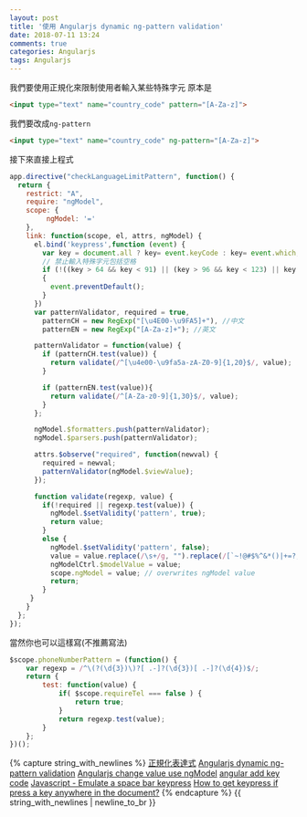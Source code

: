 ```yaml
---
layout: post
title: '使用 Angularjs dynamic ng-pattern validation'
date: 2018-07-11 13:24
comments: true
categories: Angularjs
tags: Angularjs
---
```

我們要使用正規化來限制使用者輸入某些特殊字元
原本是
```HTML
<input type="text" name="country_code" pattern="[A-Za-z]">
```
我們要改成`ng-pattern`
```HTML
<input type="text" name="country_code" ng-pattern="[A-Za-z]">
```
接下來直接上程式
```js
app.directive("checkLanguageLimitPattern", function() {
  return {
    restrict: "A",
    require: "ngModel",
    scope: {
         ngModel: '='
    },
    link: function(scope, el, attrs, ngModel) {
      el.bind('keypress',function (event) {
        var key = document.all ? key= event.keyCode : key= event.which;
        // 禁止輸入特殊字元包括空格
        if (!((key > 64 && key < 91) || (key > 96 && key < 123) || key === 8 || (key >= 48 && key <= 57)) || key === 32)
        {
          event.preventDefault();
        }
      })
      var patternValidator, required = true,
        patternCH = new RegExp("[\u4E00-\u9FA5]+"), //中文
        patternEN = new RegExp("[A-Za-z]+"); //英文

      patternValidator = function(value) {
        if (patternCH.test(value)) {
          return validate(/^[\u4e00-\u9fa5a-zA-Z0-9]{1,20}$/, value);
        }

        if (patternEN.test(value)){
          return validate(/^[A-Za-z0-9]{1,30}$/, value);
        }
      };

      ngModel.$formatters.push(patternValidator);
      ngModel.$parsers.push(patternValidator);

      attrs.$observe("required", function(newval) {
        required = newval;
        patternValidator(ngModel.$viewValue);
      });

      function validate(regexp, value) {
        if(!required || regexp.test(value)) {
          ngModel.$setValidity('pattern', true);
          return value;
        }
        else {
          ngModel.$setValidity('pattern', false);
          value = value.replace(/\s+/g, "").replace(/[`~!@#$%^&*()|+=?;:'",.<>\{\}\[\]\\\/]/gi, '').substr(0, 160) // 取代空格 or 特殊符號
          ngModelCtrl.$modelValue = value;
          scope.ngModel = value; // overwrites ngModel value
          return;
        }
     }
    }
  };
});
```
當然你也可以這樣寫(不推薦寫法)
```js
$scope.phoneNumberPattern = (function() {
    var regexp = /^\(?(\d{3})\)?[ .-]?(\d{3})[ .-]?(\d{4})$/;
    return {
        test: function(value) {
            if( $scope.requireTel === false ) {
                return true;
            }
            return regexp.test(value);
        }
    };
})();
```
{% capture string_with_newlines %}
[正規化表達式](http://blog.jex.tw/blog/2013/01/16/regex/)
[Angularjs dynamic ng-pattern validation](https://stackoverflow.com/questions/18900308/angularjs-dynamic-ng-pattern-validation)
[Angularjs change value use ngModel](https://stackoverflow.com/questions/22639485/angularjs-how-to-change-the-value-of-ngmodel-in-custom-directive)
[angular add key code](https://stackoverflow.com/questions/17470790/how-to-use-a-keypress-event-in-angularjs)
[Javascript - Emulate a space bar keypress](https://stackoverflow.com/questions/34017695/javascript-emulate-a-space-bar-keypress)
[How to get keypress if press a key anywhere in the document?](https://stackoverflow.com/questions/46329525/how-to-get-keypress-if-press-a-key-anywhere-in-the-document)
{% endcapture %}
{{ string_with_newlines | newline_to_br }}